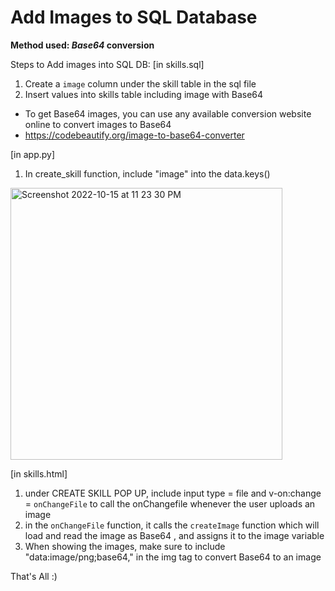 # Add Images to SQL Database
**Method used: <em>Base64</em> conversion**

Steps to Add images into SQL DB:
[in skills.sql]
1. Create a `image` column under the skill table in the sql file 
2. Insert values into skills table including image with Base64 
- To get Base64 images, you can use any available conversion website online to convert images to Base64
- https://codebeautify.org/image-to-base64-converter

[in app.py]
1. In create_skill function, include "image" into the data.keys()
<img width="435" alt="Screenshot 2022-10-15 at 11 23 30 PM" src="https://user-images.githubusercontent.com/85498185/195994463-01fc30dc-f27d-47ef-b101-0026f921154f.png">

[in skills.html]
1. under CREATE SKILL POP UP, include input type = file and v-on:change = `onChangeFile` to call the onChangefile whenever the user uploads an image
2. in the `onChangeFile` function, it calls the `createImage` function which will load and read the image as Base64 , and assigns it to the image variable
3. When showing the images, make sure to include "data:image/png;base64," in the img tag to convert Base64 to an image

That's All :)
